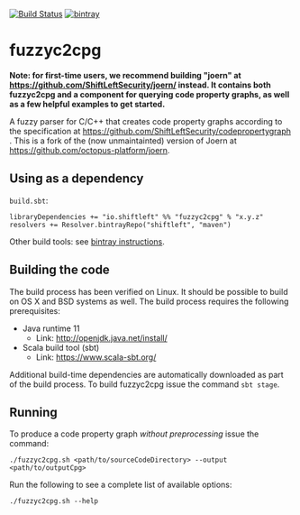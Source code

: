 [![Build Status](https://secure.travis-ci.org/ShiftLeftSecurity/fuzzyc2cpg.png?branch=master)](http://travis-ci.org/ShiftLeftSecurity/fuzzyc2cpg)
[![bintray](https://api.bintray.com/packages/shiftleft/maven/fuzzyc2cpg/images/download.svg)](https://bintray.com/shiftleft/maven/fuzzyc2cpg/_latestVersion)

# fuzzyc2cpg

**Note: for first-time users, we recommend building "joern" at https://github.com/ShiftLeftSecurity/joern/ instead. It contains both fuzzyc2cpg and a component for querying code property graphs, as well as a few helpful examples to get started.**

A fuzzy parser for C/C++ that creates code property graphs according to the specification at https://github.com/ShiftLeftSecurity/codepropertygraph . This is a fork of the (now unmaintainted) version of Joern at https://github.com/octopus-platform/joern.

## Using as a dependency
`build.sbt`:
```
libraryDependencies += "io.shiftleft" %% "fuzzyc2cpg" % "x.y.z"
resolvers += Resolver.bintrayRepo("shiftleft", "maven")
```
Other build tools: see [bintray instructions](https://bintray.com/shiftleft/maven/fuzzyc2cpg/_latestVersion).

## Building the code

The build process has been verified on Linux. It should be possible 
to build on OS X and BSD systems as well. The build process requires
the following prerequisites:

* Java runtime 11
  - Link: http://openjdk.java.net/install/
* Scala build tool (sbt)
  - Link: https://www.scala-sbt.org/

Additional build-time dependencies are automatically downloaded as part
of the build process. To build fuzzyc2cpg issue the command `sbt stage`.

## Running

To produce a code property graph _*without preprocessing*_  issue the command:
```shell script
./fuzzyc2cpg.sh <path/to/sourceCodeDirectory> --output <path/to/outputCpg>
`````

Run the following to see a complete list of available options:
```shell script
./fuzzyc2cpg.sh --help
```
